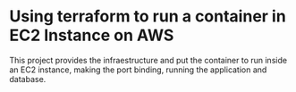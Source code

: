  # Using terraform to run a container in EC2 Instance on AWS
 This project provides the infraestructure and put the container to run inside an EC2 instance, making the port binding, running the application and database.
